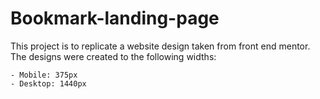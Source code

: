 # Bookmark-landing-page

This project is to replicate a website design taken from front end mentor. The designs were created to the following widths:

    - Mobile: 375px
    - Desktop: 1440px

    